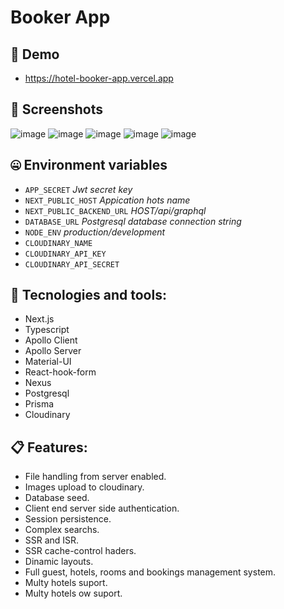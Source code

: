 # Booker App  

##  🔗 Demo  

- https://hotel-booker-app.vercel.app
  
##  📸 Screenshots  

![image](https://drive.google.com/uc?export=view&id=1MXpnComIXOEDtztrjCU322aT5M8VftWR)
![image](https://drive.google.com/uc?export=view&id=1uip2SA_QEvyFByFMY3rcZetPUe9obRqM)
![image](https://drive.google.com/uc?export=view&id=1z25kBK7cQ0_Mkc6A6QdBGzdhWCMtATWt)
![image](https://drive.google.com/uc?export=view&id=1R_B73P_dSOL8CrtcJSF_Mg23zqvia0LF)
![image](https://drive.google.com/uc?export=view&id=1N2kGhtQl9kREV3BlQQOHvklx1vCjiA54)
  

## 🤐 Environment variables

- `APP_SECRET` _Jwt secret key_
- `NEXT_PUBLIC_HOST` _Appication hots name_
- `NEXT_PUBLIC_BACKEND_URL` _HOST/api/graphql_
- `DATABASE_URL` _Postgresql database connection string_
- `NODE_ENV` _production/development_
- `CLOUDINARY_NAME`
- `CLOUDINARY_API_KEY`
- `CLOUDINARY_API_SECRET`

## 💾 Tecnologies and tools:

- Next.js
- Typescript
- Apollo Client
- Apollo Server
- Material-UI
- React-hook-form
- Nexus
- Postgresql 
- Prisma
- Cloudinary

## 📋 Features:  

- File handling from server enabled.
- Images upload to cloudinary.
- Database seed.
- Client end server side authentication.
- Session persistence.
- Complex searchs.
- SSR and ISR. 
- SSR cache-control haders.
- Dinamic layouts.
- Full guest, hotels, rooms and bookings management system.  
- Multy hotels suport.
- Multy hotels ow  suport.
